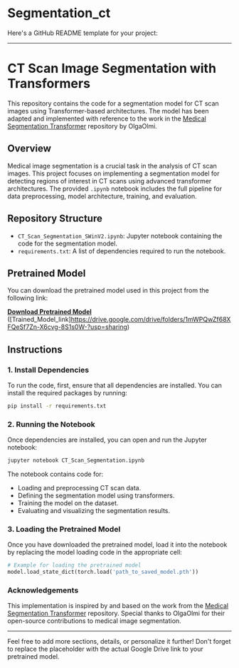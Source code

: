 # Segmentation_ct

Here's a GitHub README template for your project:

---

# CT Scan Image Segmentation with Transformers

This repository contains the code for a segmentation model for CT scan images using Transformer-based architectures. The model has been adapted and implemented with reference to the work in the [Medical Segmentation Transformer](https://github.com/OlgaOlmi/medical_seg_transformer/tree/main) repository by OlgaOlmi.

## Overview

Medical image segmentation is a crucial task in the analysis of CT scan images. This project focuses on implementing a segmentation model for detecting regions of interest in CT scans using advanced transformer architectures. The provided `.ipynb` notebook includes the full pipeline for data preprocessing, model architecture, training, and evaluation.

## Repository Structure

- `CT_Scan_Segmentation_SWinV2.ipynb`: Jupyter notebook containing the code for the segmentation model.
- `requirements.txt`: A list of dependencies required to run the notebook.
  
## Pretrained Model

You can download the pretrained model used in this project from the following link:

[**Download Pretrained Model**](#)  
([Trained_Model_link]https://drive.google.com/drive/folders/1mWPQwZf68XFQeSf7Zn-X6cvg-8S1s0W-?usp=sharing)

## Instructions

### 1. Install Dependencies

To run the code, first, ensure that all dependencies are installed. You can install the required packages by running:

```bash
pip install -r requirements.txt
```

### 2. Running the Notebook

Once dependencies are installed, you can open and run the Jupyter notebook:

```bash
jupyter notebook CT_Scan_Segmentation.ipynb
```

The notebook contains code for:
- Loading and preprocessing CT scan data.
- Defining the segmentation model using transformers.
- Training the model on the dataset.
- Evaluating and visualizing the segmentation results.

### 3. Loading the Pretrained Model

Once you have downloaded the pretrained model, load it into the notebook by replacing the model loading code in the appropriate cell:

```python
# Example for loading the pretrained model
model.load_state_dict(torch.load('path_to_saved_model.pth'))
```

### Acknowledgements

This implementation is inspired by and based on the work from the [Medical Segmentation Transformer](https://github.com/OlgaOlmi/medical_seg_transformer/tree/main) repository. Special thanks to OlgaOlmi for their open-source contributions to medical image segmentation.

---

Feel free to add more sections, details, or personalize it further! Don't forget to replace the placeholder with the actual Google Drive link to your pretrained model.
